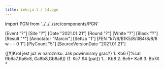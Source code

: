 ```yaml
---
title: Lekcja 1 / 14.pgn
---
```


import PGN from '../../../src/components/PGN'

<PGN>
﻿[Event "?"]
[Site "?"]
[Date "2021.01.21"]
[Round "?"]
[White "?"]
[Black "?"]
[Result "*"]
[Annotator "Marcin"]
[SetUp "1"]
[FEN "k7/8/B1K5/8/3B4/8/8/8 w - - 0 1"]
[PlyCount "5"]
[SourceVersionDate "2021.01.21"]

 {[#]Krol jest juz w narozniku. Jak powinnismy grac?} 1. Kb6 {[%cal Rb6a7,Ra6c8, Ga8b8,Gb8a8]} (1. Kc7 $4 {pat}) 1... Kb8 2. Be5+ Ka8 3. Bb7# *


</PGN>
